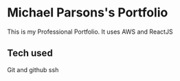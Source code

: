 # Michael Parsons's Portfolio

This is my Professional Portfolio.  It uses AWS and ReactJS

## Tech used

Git and github
ssh
